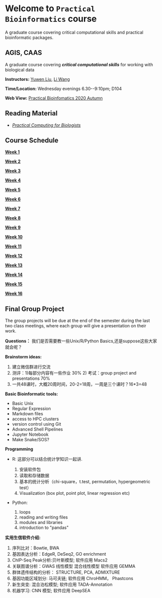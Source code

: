 # Welcome to `Practical Bioinformatics` course

A graduate course covering critical computational skills and practical bioinformatic packages.

## AGIS, CAAS

A graduate course covering _**critical computational skills**_ for working with biological data

**Instructors:** [Yuwen Liu](http://www.), [Li Wang](wanglilab.github.io)

**Time/Location:** Wednesday evenings 6.30--9:10pm; D104

**Web View:** [Practical Bioinfomatics 2020 Autumn](https://github.com/WangliLab/CAAS_PracticalBioinformatics_2020Aut)

## Reading Material

* [*Practical Computing for Biologists*](http://practicalcomputing.org/) 

## Course Schedule


**[Week 1](https://github.com/WangliLab/CAAS_PracticalBioinformatics_2020Aut/week1)**


**[Week 2]()**

**[Week 3]()**

**[Week 4]()**


**[Week 5]()**

**[Week 6]()**


**[Week 7]()**


**[Week 8]()**


**[Week 9]()**


**[Week 10]()**


**[Week 11]()**


**[Week 12]()**


**[Week 13]()**


**[Week 14]()**

**[Week 15]()**

**[Week 16]()**


## Final Group Project

The group projects will be due at the end of the semester during the last two class meetings, where each group will give a presentation on their work.



**Questions：**
我们是否需要教一些Unix/R/Python Basics,还是suppose这些大家就会呢？

**Brainstorm ideas:**  

1. 建立微信群进行交流
2. 测评：1)每部分内容有一些作业 30% 2) 考试：group project and presentations 70%
3. 一共48课时，大概20周时间，20-2=18周，一周是三个课时？16*3=48

**Basic Bioinformatic tools:**  

* Basic Unix
* Regular Expression
* Markdown files
* access to HPC clusters
* version control using Git
* Advanced Shell Pipelines
* Jupyter Notebook
* Make Snake/SOS?

**Programming**  

* R: 这部分可以结合统计学知识一起讲.
   1. 安装软件包
   2. 读取和存储数据
   3. 基本的统计分析（chi-square，t.test, permutation, hypergeometric test）
   4. Visualization (box plot, point plot, linear regression etc)

* Python:
   1. loops
   2. reading and writing files
   3. modules and libraries
   4. introduction to "pandas"

**实用生信软件介绍:**  

1. 序列比对：Bowtie, BWA
2. 基因表达分析：EdgeR, DeSeq2, GO enrichment
3. ChIP-Seq Peak分析:贝叶斯模型; 软件应用 Macs2
4. 关联图谱分析：GWAS 线性模型 混合线性模型 软件应用 GEMMA
5. 群体遗传结构的分析： STRUCTURE, PCA, ADMIXTURE
6. 基因功能区域划分: 马可夫链; 软件应用 ChroHMM， Phastcons
7. 新生突变: 混合泊松模型; 软件应用 TADA-Annotation
8. 机器学习: CNN 模型; 软件应用 DeepSEA


